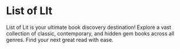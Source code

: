 # List of LIt

List of Lit is your ultimate book discovery destination! Explore a vast collection of classic, contemporary, and hidden gem books across all genres. Find your next great read with ease.
